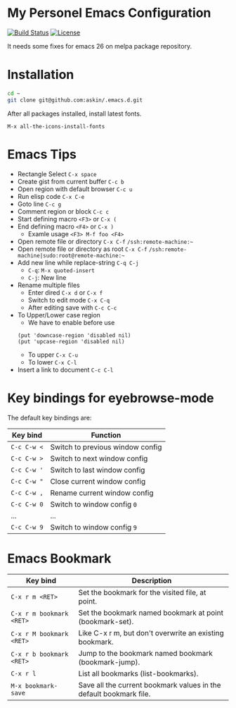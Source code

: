 # My Personel Emacs Configuration

[![Build Status](https://travis-ci.org/askin/.emacs.d.svg?branch=master)](https://travis-ci.org/askin/.emacs.d)
[![License](http://img.shields.io/:license-gpl3-blue.svg)](http://www.gnu.org/licenses/gpl-3.0.html)

It needs some fixes for emacs 26 on melpa package repository.

# Installation
```bash
cd ~
git clone git@github.com:askin/.emacs.d.git
```

After all packages installed, install latest fonts.

    M-x all-the-icons-install-fonts

# Emacs Tips
* Rectangle Select `C-x space`
* Create gist from current buffer `C-c b`
* Open region with default browser `C-c u`
* Run elisp code `C-x C-e`
* Goto line `C-c g`
* Comment region or block `C-c c`
* Start defining macro `<F3>` or `C-x (`
* End defining macro `<F4>` or `C-x )`
  * Examle usage `<F3> M-f foo <F4>`
* Open remote file or directory `C-x C-f` `/ssh:remote-machine:~`
* Open remote file or directory as root `C-x C-f` `/ssh:remote-machine|sudo:root@remote-machine:~`
* Add new line while replace-string `C-q C-j`
  * `C-q`: `M-x quoted-insert`
  * `C-j`: New line
* Rename multiple files
  * Enter dired `C-x d` or `C-x f`
  * Switch to edit mode `C-x C-q`
  * After editing save with `C-c C-c`
* To Upper/Lower case region
  * We have to enable before use
  ```elisp
  (put 'downcase-region 'disabled nil)
  (put 'upcase-region 'disabled nil)
  ```
  * To upper `C-x C-u`
  * To lower `C-x C-l`
* Insert a link to document `C-c C-l`

# Key bindings for eyebrowse-mode
The default key bindings are:

| Key bind    | Function                         |
|-------------|----------------------------------|
| `C-c C-w <` | Switch to previous window config |
| `C-c C-w >` | Switch to next window config     |
| `C-c C-w '` | Switch to last window config     |
| `C-c C-w "` | Close current window config      |
| `C-c C-w ,` | Rename current window config     |
| `C-c C-w 0` | Switch to window config `0`      |
| ...         | ...                              |
| `C-c C-w 9` | Switch to window config `9`      |

# Emacs Bookmark

| Key bind                 | Description                                                        |
|--------------------------|--------------------------------------------------------------------|
| `C-x r m <RET>`          | Set the bookmark for the visited file, at point.                   |
| `C-x r m bookmark <RET>` | Set the bookmark named bookmark at point (bookmark-set).           |
| `C-x r M bookmark <RET>` | Like C-x r m, but don't overwrite an existing bookmark.            |
| `C-x r b bookmark <RET>` | Jump to the bookmark named bookmark (bookmark-jump).               |
| `C-x r l`                | List all bookmarks (list-bookmarks).                               |
| `M-x bookmark-save`      | Save all the current bookmark values in the default bookmark file. |
